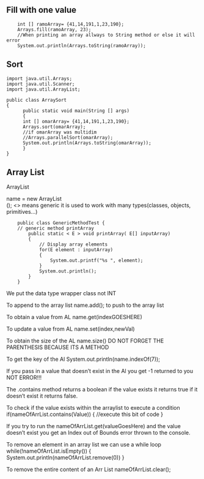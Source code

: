 ## Fill with one value
```
    int [] ramoArray= {41,14,191,1,23,190};
    Arrays.fill(ramoArray, 23);
    //When printing an array allways to String method or else it will error
    System.out.println(Arrays.toString(ramoArray));

```

## Sort
```
import java.util.Arrays;
import java.util.Scanner;
import java.util.ArrayList;

public class ArraySort
{
      public static void main(String [] args)
      {
      int [] omarArray= {41,14,191,1,23,190};
      Arrays.sort(omarArray);
      //if omarArray was multidim
      //Arrays.parallelSort(omarArray);
      System.out.println(Arrays.toString(omarArray));
      }
}
```
## Array List
ArrayList<DT>name = new ArrayList<DT>();
<> means generic it is used to work with many types(classes, objects, primitives…)
	
```
	public class GenericMethodTest {
   	// generic method printArray
		public static < E > void printArray( E[] inputArray)
		{
			// Display array elements
			for(E element : inputArray)
			{
				System.out.printf("%s ", element);
			}
			System.out.println();
		}
	}
```

We put the data type wrapper class not INT

To append to the array list name.add(); to push to the array list

To obtain a value from AL name.get(indexGOESHERE)

To update a value from AL name.set(index,newVal)

To obtain the size of the AL name.size() DO NOT FORGET THE PARENTHESIS BECAUSE ITS A METHOD

To get the key of the Al System.out.println(name.indexOf(7));

If you pass in a value that doesn’t exist in the Al you get -1 returned to you NOT ERROR!!!

The .contains method returns a boolean if the value exists it returns true if it doesn’t exist it returns false.

To check if the value exists within the arraylist to execute a condition
if(nameOfArrList.contains(Value))
{
//execute this bit of code
}


If you try to run the nameOfArrList.get(valueGoesHere) and the value doesn’t exist you get an Index out of Bounds error thrown to the console.

To remove an element in an array list we can use a while loop
while(!nameOfArrList.isEmpty())
{
	System.out.println(nameOfArrList.remove(0))
}

To remove the entire content of an Arr List
nameOfArrList.clear();
